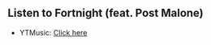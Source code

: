 ## Listen to Fortnight (feat. Post Malone)
- YTMusic: [Click here](https://music.youtube.com/watch?v=eXrmLd5mer4)